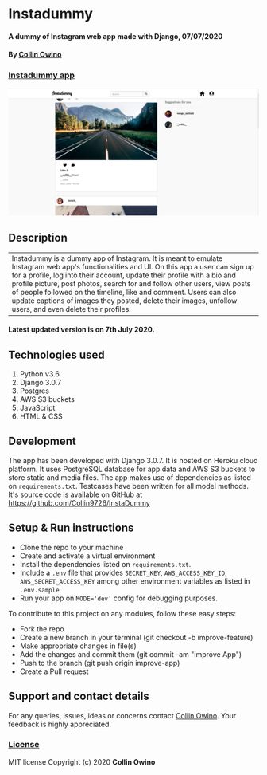 # Instadummy
#### A dummy of Instagram web app made with Django, 07/07/2020
#### By [Collin Owino](https://github.com/Collin9726)

### [Instadummy app](https://instadummyapp.herokuapp.com/)

<img src="./static/app_bg/instadummy.png"
     alt="Instadummy home image"
     style="width=100%;" />

## Description

<table>
<tr>
<td>
Instadummy is a dummy app of Instagram. It is meant to emulate Instagram web app's functionalities and UI. On this app a user can sign up for a profile, log into their account, update their profile with a bio and profile picture, post photos, search for and follow other users, view posts of people followed on the timeline, like and comment. Users can also update captions of images they posted, delete their images, unfollow users, and even delete their profiles.
</td>
</tr>
</table> 

#### Latest updated version is on 7th July 2020.

## Technologies used

1. Python v3.6
2. Django 3.0.7
3. Postgres
4. AWS S3 buckets
5. JavaScript
6. HTML & CSS

## Development

The app has been developed with Django 3.0.7. It is hosted on Heroku cloud platform. It uses PostgreSQL database for app data and AWS S3 buckets to store static and media files. The app makes use of dependencies as listed on `requirements.txt`. Testcases have been written for all model methods. It's source code is available on GitHub at https://github.com/Collin9726/InstaDummy

## Setup & Run instructions
- Clone the repo to your machine
- Create and activate a virtual environment
- Install the dependencies listed on `requirements.txt`.
- Include a `.env` file that provides `SECRET_KEY`, `AWS_ACCESS_KEY_ID`, `AWS_SECRET_ACCESS_KEY` among other environment variables as listed in `.env.sample`
- Run your app on `MODE='dev'` config for debugging purposes.

To contribute to this project on any modules, follow these easy steps:

- Fork the repo
- Create a new branch in your terminal (git checkout -b improve-feature)
- Make appropriate changes in file(s)
- Add the changes and commit them (git commit -am "Improve App")
- Push to the branch (git push origin improve-app)
- Create a Pull request

## Support and contact details
For any queries, issues, ideas or concerns contact [Collin Owino](owino.collin@gmail.com). Your feedback is highly appreciated. 
### [License](LICENSE)
MIT license
Copyright (c) 2020 **Collin Owino**